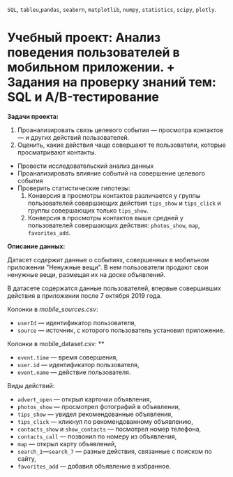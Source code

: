 `SQL`, `tableu`,`pandas`, `seaborn`, `matplotlib`, `numpy`, `statistics`, `scipy`, `plotly`.
# Учебный проект: Анализ поведения пользователей в мобильном приложении. + Задания на проверку знаний тем: SQL и A/B-тестирование

 **Задачи проекта:**

1. Проанализировать связь целевого события — просмотра контактов — и других действий пользователей. 
2. Оценить, какие действия чаще совершают те пользователи, которые просматривают контакты.
- Провести исследовательский анализ данных
- Проанализировать влияние событий на совершение целевого события
- Проверить статистические гипотезы:
    1. Конверсия в просмотры контактов различается у группы пользователей совершающих действия `tips_show` и `tips_click` и группы совершающих только `tips_show`.
    2. Конверсия в просмотры контактов выше средней у пользователей совершающих действия: `photos_show`, `map`, `favorites_add`.

 **Описание данных:**

Датасет содержит данные о событиях, совершенных в мобильном приложении "Ненужные вещи". В нем пользователи продают свои ненужные вещи, размещая их на доске объявлений.

В датасете содержатся данные пользователей, впервые совершивших действия в приложении после 7 октября 2019 года.

Колонки в *mobile_sources.csv*: 

- `userId` — идентификатор пользователя,
- `source` — источник, с которого пользователь установил приложение.

Колонки в mobile_dataset.csv: **

- `event.time` — время совершения,
- `user.id` — идентификатор пользователя,
- `event.name` — действие пользователя.

Виды действий:

- `advert_open` — открыл карточки объявления,
- `photos_show` — просмотрел фотографий в объявлении,
- `tips_show` — увидел рекомендованные объявления,
- `tips_click` — кликнул по рекомендованному объявлению,
- `contacts_show` и `show_contacts` — посмотрел номер телефона,
- `contacts_call` — позвонил по номеру из объявления,
- `map` — открыл карту объявлений,
- `search_1`—`search_7` — разные действия, связанные с поиском по сайту,
- `favorites_add` — добавил объявление в избранное.

